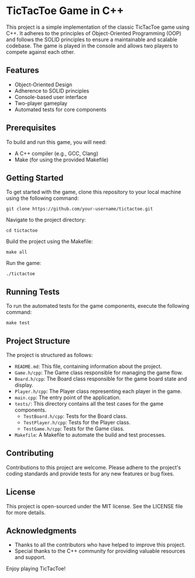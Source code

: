 # TicTacToe Game in C++

This project is a simple implementation of the classic TicTacToe game using C++. It adheres to the principles of Object-Oriented Programming (OOP) and follows the SOLID principles to ensure a maintainable and scalable codebase. The game is played in the console and allows two players to compete against each other.

## Features

- Object-Oriented Design
- Adherence to SOLID principles
- Console-based user interface
- Two-player gameplay
- Automated tests for core components

## Prerequisites

To build and run this game, you will need:

- A C++ compiler (e.g., GCC, Clang)
- Make (for using the provided Makefile)

## Getting Started

To get started with the game, clone this repository to your local machine using the following command:

```
git clone https://github.com/your-username/tictactoe.git
```

Navigate to the project directory:

```
cd tictactoe
```

Build the project using the Makefile:

```
make all
```

Run the game:

```
./tictactoe
```

## Running Tests

To run the automated tests for the game components, execute the following command:

```
make test
```

## Project Structure

The project is structured as follows:

- `README.md`: This file, containing information about the project.
- `Game.h/cpp`: The Game class responsible for managing the game flow.
- `Board.h/cpp`: The Board class responsible for the game board state and display.
- `Player.h/cpp`: The Player class representing each player in the game.
- `main.cpp`: The entry point of the application.
- `tests/`: This directory contains all the test cases for the game components.
  - `TestBoard.h/cpp`: Tests for the Board class.
  - `TestPlayer.h/cpp`: Tests for the Player class.
  - `TestGame.h/cpp`: Tests for the Game class.
- `Makefile`: A Makefile to automate the build and test processes.

## Contributing

Contributions to this project are welcome. Please adhere to the project's coding standards and provide tests for any new features or bug fixes.

## License

This project is open-sourced under the MIT license. See the LICENSE file for more details.

## Acknowledgments

- Thanks to all the contributors who have helped to improve this project.
- Special thanks to the C++ community for providing valuable resources and support.

Enjoy playing TicTacToe!
